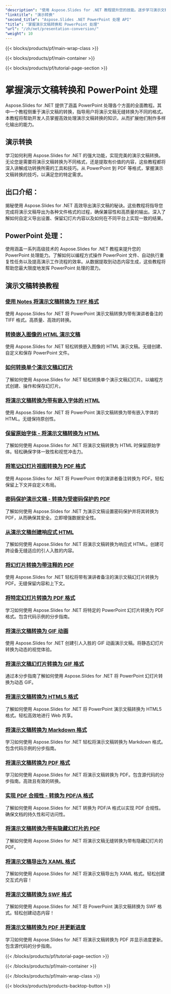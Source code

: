 ```yaml
---
"description": "使用 Aspose.Slides for .NET 教程提升您的技能。逐步学习演示文稿转换和 PowerPoint 处理。立即改变您的工作流程！"
"linktitle": "演示转换"
"second_title": "Aspose.Slides .NET PowerPoint 处理 API"
"title": "掌握演示文稿转换和 PowerPoint 处理"
"url": "/zh/net/presentation-conversion/"
"weight": 10
---
```


{{< blocks/products/pf/main-wrap-class >}}

{{< blocks/products/pf/main-container >}}

{{< blocks/products/pf/tutorial-page-section >}}

# 掌握演示文稿转换和 PowerPoint 处理


Aspose.Slides for .NET 提供了涵盖 PowerPoint 处理各个方面的全面教程。其中一个教程侧重于演示文稿的转换，指导用户将演示文稿无缝转换为不同的格式。本教程将帮助开发人员掌握高效处理演示文稿转换的知识，从而扩展他们制作多样化输出的能力。

## 演示转换 

学习如何利用 Aspose.Slides for .NET 的强大功能，实现完美的演示文稿转换。无论您是需要将演示文稿转换为不同格式，还是提取有价值的内容，这些教程都将深入讲解成功转换所需的工具和技巧。从 PowerPoint 到 PDF 等格式，掌握演示文稿转换的技巧，以满足您的特定需求。

## 出口介绍： 
揭秘使用 Aspose.Slides for .NET 高效导出演示文稿的秘诀。这些教程将指导您完成将演示文稿导出为各种文件格式的过程，确保兼容性和高质量的输出。深入了解如何自定义导出设置、保留幻灯片内容以及如何在不同平台上实现一致的结果。

## PowerPoint 处理： 
使用涵盖一系列高级技术的 Aspose.Slides for .NET 教程来提升您的 PowerPoint 处理能力。了解如何以编程方式操作 PowerPoint 文件、自动执行重复性任务以及提高演示工作流程的效率。从数据提取到动态内容生成，这些教程将帮助您最大限度地发挥 PowerPoint 处理的潜力。


## 演示文稿转换教程
### [使用 Notes 将演示文稿转换为 TIFF 格式](./converting-presentations-to-tiff-format-with-notes/)
使用 Aspose.Slides for .NET 将 PowerPoint 演示文稿转换为带有演讲者备注的 TIFF 格式。高质量、高效的转换。
### [转换嵌入图像的 HTML 演示文稿](./convert-html-presentation-with-embedded-images/)
使用 Aspose.Slides for .NET 轻松转换嵌入图像的 HTML 演示文稿。无缝创建、自定义和保存 PowerPoint 文件。
### [如何转换单个演示文稿幻灯片](./how-to-convert-individual-presentation-slides/)
了解如何使用 Aspose.Slides for .NET 轻松转换单个演示文稿幻灯片。以编程方式创建、操作和保存幻灯片。
### [将演示文稿转换为带有嵌入字体的 HTML](./convert-presentations-to-html-with-embedded-fonts/)
使用 Aspose.Slides for .NET 将 PowerPoint 演示文稿转换为带有嵌入字体的 HTML。无缝保持原创性。
### [保留原始字体 - 将演示文稿转换为 HTML](./preserving-original-fonts-convert-presentation-to-html/)
了解如何使用 Aspose.Slides for .NET 将演示文稿转换为 HTML 时保留原始字体。轻松确保字体一致性和视觉冲击力。
### [将笔记幻灯片视图转换为 PDF 格式](./convert-notes-slide-view-to-pdf-format/)
使用 Aspose.Slides for .NET 将 PowerPoint 中的演讲者备注转换为 PDF。轻松保留上下文并自定义布局。
### [密码保护演示文稿 - 转换为受密码保护的 PDF](./password-protect-presentations-convert-to-password-protected-pdf/)
了解如何使用 Aspose.Slides for .NET 为演示文稿设置密码保护并将其转换为 PDF，从而确保其安全。立即增强数据安全性。
### [从演示文稿创建响应式 HTML](./create-responsive-html-from-presentation/)
了解如何使用 Aspose.Slides for .NET 将演示文稿转换为响应式 HTML。创建可跨设备无缝适应的引人入胜的内容。
### [将幻灯片转换为带注释的 PDF](./convert-slides-to-pdf-with-notes/)
使用 Aspose.Slides for .NET 轻松将带有演讲者备注的演示文稿幻灯片转换为 PDF。无缝保留内容和上下文。
### [将特定幻灯片转换为 PDF 格式](./convert-specific-slide-to-pdf-format/)
学习如何使用 Aspose.Slides for .NET 将特定的 PowerPoint 幻灯片转换为 PDF 格式。包含代码示例的分步指南。
### [将演示文稿转换为 GIF 动画](./convert-presentation-to-gif-animation/)
使用 Aspose.Slides for .NET 创建引人入胜的 GIF 动画演示文稿。将静态幻灯片转换为动态的视觉体验。
### [将演示文稿幻灯片转换为 GIF 格式](./convert-presentation-slides-to-gif-format/)
通过本分步指南了解如何使用 Aspose.Slides for .NET 将 PowerPoint 幻灯片转换为动态 GIF。
### [将演示文稿转换为 HTML5 格式](./convert-presentation-to-html5-format/)
了解如何使用 Aspose.Slides for .NET 将 PowerPoint 演示文稿转换为 HTML5 格式。轻松高效地进行 Web 共享。
### [将演示文稿转换为 Markdown 格式](./convert-presentation-to-markdown-format/)
学习如何使用 Aspose.Slides for .NET 轻松将演示文稿转换为 Markdown 格式。包含代码示例的分步指南。
### [将演示文稿转换为 PDF 格式](./convert-presentation-to-pdf-format/)
学习如何使用 Aspose.Slides for .NET 将演示文稿转换为 PDF。包含源代码的分步指南。高效且有效的转换。
### [实现 PDF 合规性 - 转换为 PDF/A 格式](./achieving-pdf-compliance-convert-to-pdf-a-format/)
了解如何使用 Aspose.Slides for .NET 转换为 PDF/A 格式以实现 PDF 合规性。确保文档的持久性和可访问性。
### [将演示文稿转换为带有隐藏幻灯片的 PDF](./convert-presentation-to-pdf-with-hidden-slides/)
了解如何使用 Aspose.Slides for .NET 将演示文稿无缝转换为带有隐藏幻灯片的 PDF。
### [将演示文稿导出为 XAML 格式](./export-presentation-to-xaml-format/)
了解如何使用 Aspose.Slides for .NET 将演示文稿导出为 XAML 格式。轻松创建交互式内容！
### [将演示文稿转换为 SWF 格式](./convert-presentation-to-swf-format/)
了解如何使用 Aspose.Slides for .NET 将 PowerPoint 演示文稿转换为 SWF 格式。轻松创建动态内容！
### [将演示文稿转换为 PDF 并更新进度](./convert-presentation-to-pdf-with-progress-update/)
学习如何使用 Aspose.Slides for .NET 将演示文稿转换为 PDF 并显示进度更新。包含源代码的分步指南。

{{< /blocks/products/pf/tutorial-page-section >}}

{{< /blocks/products/pf/main-container >}}

{{< /blocks/products/pf/main-wrap-class >}}

{{< blocks/products/products-backtop-button >}}